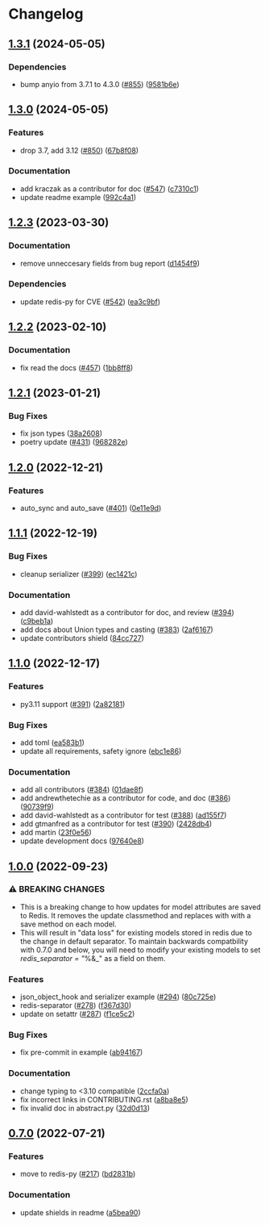 # Changelog

## [1.3.1](https://github.com/andrewthetechie/pydantic-aioredis/compare/v1.3.0...v1.3.1) (2024-05-05)


### Dependencies

* bump anyio from 3.7.1 to 4.3.0 ([#855](https://github.com/andrewthetechie/pydantic-aioredis/issues/855)) ([9581b6e](https://github.com/andrewthetechie/pydantic-aioredis/commit/9581b6e5787d4a1218dc59447158010ba21d8d8e))

## [1.3.0](https://github.com/andrewthetechie/pydantic-aioredis/compare/v1.2.3...v1.3.0) (2024-05-05)


### Features

* drop 3.7, add 3.12 ([#850](https://github.com/andrewthetechie/pydantic-aioredis/issues/850)) ([67b8f08](https://github.com/andrewthetechie/pydantic-aioredis/commit/67b8f0866f24c2f757ce1d6b94d431b751def97f))


### Documentation

* add kraczak as a contributor for doc ([#547](https://github.com/andrewthetechie/pydantic-aioredis/issues/547)) ([c7310c1](https://github.com/andrewthetechie/pydantic-aioredis/commit/c7310c11c2f7bc9c02d1e5a0dc071eb89fcbf182))
* update readme example ([992c4a1](https://github.com/andrewthetechie/pydantic-aioredis/commit/992c4a12ce83df793c13c9f266a704adb67ab7d4))

## [1.2.3](https://github.com/andrewthetechie/pydantic-aioredis/compare/v1.2.2...v1.2.3) (2023-03-30)


### Documentation

* remove unneccesary fields from bug report ([d1454f9](https://github.com/andrewthetechie/pydantic-aioredis/commit/d1454f91ec394a6f6c0d043ad2511d156808e5df))


### Dependencies

* update redis-py for CVE ([#542](https://github.com/andrewthetechie/pydantic-aioredis/issues/542)) ([ea3c9bf](https://github.com/andrewthetechie/pydantic-aioredis/commit/ea3c9bf177ada446e97f91c55e982c86c4f4b856))

## [1.2.2](https://github.com/andrewthetechie/pydantic-aioredis/compare/v1.2.1...v1.2.2) (2023-02-10)


### Documentation

* fix read the docs ([#457](https://github.com/andrewthetechie/pydantic-aioredis/issues/457)) ([1bb8ff8](https://github.com/andrewthetechie/pydantic-aioredis/commit/1bb8ff8a7f63b0d742a798fc902db8b6fd499561))

## [1.2.1](https://github.com/andrewthetechie/pydantic-aioredis/compare/v1.2.0...v1.2.1) (2023-01-21)


### Bug Fixes

* fix json types ([38a2608](https://github.com/andrewthetechie/pydantic-aioredis/commit/38a26084c65c9f01319318fecc3bfcf43d03474d))
* poetry update ([#431](https://github.com/andrewthetechie/pydantic-aioredis/issues/431)) ([968282e](https://github.com/andrewthetechie/pydantic-aioredis/commit/968282e4c87ac324e2380853508a189d0fcfe39d))

## [1.2.0](https://github.com/andrewthetechie/pydantic-aioredis/compare/v1.1.1...v1.2.0) (2022-12-21)


### Features

* auto_sync and auto_save ([#401](https://github.com/andrewthetechie/pydantic-aioredis/issues/401)) ([0e11e9d](https://github.com/andrewthetechie/pydantic-aioredis/commit/0e11e9dedef38c8d7b6226a143e7a3ae7ad2a340))

## [1.1.1](https://github.com/andrewthetechie/pydantic-aioredis/compare/v1.1.0...v1.1.1) (2022-12-19)


### Bug Fixes

* cleanup serializer ([#399](https://github.com/andrewthetechie/pydantic-aioredis/issues/399)) ([ec1421c](https://github.com/andrewthetechie/pydantic-aioredis/commit/ec1421c55608d87400eeb3e49332c61dddc0c5f6))


### Documentation

* add david-wahlstedt as a contributor for doc, and review ([#394](https://github.com/andrewthetechie/pydantic-aioredis/issues/394)) ([c9beb1a](https://github.com/andrewthetechie/pydantic-aioredis/commit/c9beb1aa85a7c394aceb0ab5cde10f6dfb32bf1a))
* add docs about Union types and casting ([#383](https://github.com/andrewthetechie/pydantic-aioredis/issues/383)) ([2af6167](https://github.com/andrewthetechie/pydantic-aioredis/commit/2af61672e3fb02db60f5faea0a6bf1fd528dcb6a))
* update contributors shield ([84cc727](https://github.com/andrewthetechie/pydantic-aioredis/commit/84cc727763f7757ead8ecaf870885e4dd71636b0))

## [1.1.0](https://github.com/andrewthetechie/pydantic-aioredis/compare/v1.0.0...v1.1.0) (2022-12-17)


### Features

* py3.11 support ([#391](https://github.com/andrewthetechie/pydantic-aioredis/issues/391)) ([2a82181](https://github.com/andrewthetechie/pydantic-aioredis/commit/2a82181ffb29ed7e26c314a0b9d9f0f2f29a6abb))


### Bug Fixes

* add toml ([ea583b1](https://github.com/andrewthetechie/pydantic-aioredis/commit/ea583b152c2aecf31495cc95303ba79ec821e799))
* update all requirements, safety ignore ([ebc1e86](https://github.com/andrewthetechie/pydantic-aioredis/commit/ebc1e863e251c9d8a7976d75335f84b29d1d2b4b))


### Documentation

* add all contributors ([#384](https://github.com/andrewthetechie/pydantic-aioredis/issues/384)) ([01dae8f](https://github.com/andrewthetechie/pydantic-aioredis/commit/01dae8fbfe706bba60e6be429ad040c4d641ecef))
* add andrewthetechie as a contributor for code, and doc ([#386](https://github.com/andrewthetechie/pydantic-aioredis/issues/386)) ([90739f9](https://github.com/andrewthetechie/pydantic-aioredis/commit/90739f9bae9667662175811404b7ecc3d7ca76ec))
* add david-wahlstedt as a contributor for test ([#388](https://github.com/andrewthetechie/pydantic-aioredis/issues/388)) ([ad155f7](https://github.com/andrewthetechie/pydantic-aioredis/commit/ad155f79e303d72a9717021ae89668e51d8f50d6))
* add gtmanfred as a contributor for test ([#390](https://github.com/andrewthetechie/pydantic-aioredis/issues/390)) ([2428db4](https://github.com/andrewthetechie/pydantic-aioredis/commit/2428db486b9fcd2ce654c711f5a7fe5b25f456de))
* add martin ([23f0e56](https://github.com/andrewthetechie/pydantic-aioredis/commit/23f0e560a65bad108b82f6e4f40384ff69156e26))
* update development docs ([97640e8](https://github.com/andrewthetechie/pydantic-aioredis/commit/97640e843f2f201f88e6c3ed580fd5947464e00a))

## [1.0.0](https://github.com/andrewthetechie/pydantic-aioredis/compare/v0.7.0...v1.0.0) (2022-09-23)


### ⚠ BREAKING CHANGES

* This is a breaking change to how updates for model attributes are saved to Redis. It removes the update classmethod and replaces with with a save method on each model.
* This will result in "data loss" for existing models stored in redis due to the change in default separator. To maintain backwards compatbility with 0.7.0 and below, you will need to modify your existing models to set _redis_separator = "_%&_" as a field on them.

### Features

* json_object_hook and serializer example ([#294](https://github.com/andrewthetechie/pydantic-aioredis/issues/294)) ([80c725e](https://github.com/andrewthetechie/pydantic-aioredis/commit/80c725e087b1a09917df1770ebc676139808b2cb))
* redis-separator ([#278](https://github.com/andrewthetechie/pydantic-aioredis/issues/278)) ([f367d30](https://github.com/andrewthetechie/pydantic-aioredis/commit/f367d300751b3a7550b54c31f6a7da58e9296351))
* update on setattr ([#287](https://github.com/andrewthetechie/pydantic-aioredis/issues/287)) ([f1ce5c2](https://github.com/andrewthetechie/pydantic-aioredis/commit/f1ce5c2b1fe292cfe8dd509cac477f617e36c057))


### Bug Fixes

* fix pre-commit in example ([ab94167](https://github.com/andrewthetechie/pydantic-aioredis/commit/ab94167a8ff22b5290f05a4b2eb3ea11a2fb4ab0))


### Documentation

* change typing to <3.10 compatible ([2ccfa0a](https://github.com/andrewthetechie/pydantic-aioredis/commit/2ccfa0a38911e2fce0c6baaa79d3d39a896e2613))
* fix incorrect links in CONTRIBUTING.rst ([a8ba8e5](https://github.com/andrewthetechie/pydantic-aioredis/commit/a8ba8e5626baf18a710577db946d52a6ddaed6fa))
* fix invalid doc in abstract.py ([32d0d13](https://github.com/andrewthetechie/pydantic-aioredis/commit/32d0d137fe87024f45e1875fe349d819a957f3f0))

## [0.7.0](https://github.com/andrewthetechie/pydantic-aioredis/compare/v0.6.0...v0.7.0) (2022-07-21)


### Features

* move to redis-py ([#217](https://github.com/andrewthetechie/pydantic-aioredis/issues/217)) ([bd2831b](https://github.com/andrewthetechie/pydantic-aioredis/commit/bd2831b66b7a4949cbd5f116b508d6cb54361321))


### Documentation

* update shields in readme ([a5bea90](https://github.com/andrewthetechie/pydantic-aioredis/commit/a5bea90df6a68eca2a08d01747d32bc1fdf03648))
